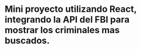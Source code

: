 # Mini proyecto utilizando React, integrando la API del FBI para mostrar los criminales mas buscados.
